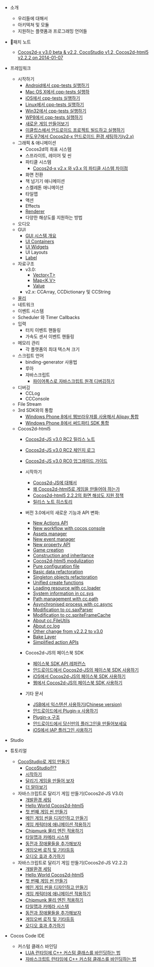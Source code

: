 - 소개
	- 우리들에 대해서
	- 아키텍쳐 및 모듈
	- 지원하는 플랫폼과 프로그래밍 언어들
- 패치 노트
	- [Cocos2d-x v3.0 beta & v2.2, CocoStudio v1.2, Cocos2d-html5 v2.2.2 on 2014-01-07](../release-notes/summary-release-20140107.md)
- 프레임워크 
	- 시작하기	 
		- [Android에서 cpp-tests 실행하기](../manual/framework/native/v3/getting-started/how-to-run-cpp-tests-on-android/en.md)
        - [Mac OS X에서 cpp-tests 실행하](../manual/framework/native/v3/getting-started/how-to-run-cpp-tests-on-mac-osx/en.md)
        - [iOS에서 cpp-tests 실행하기](../manual/framework/native/v3/getting-started/how-to-run-cpp-tests-on-ios/en.md)
        - [Linux에서 cpp-tests 실행하기](../manual/framework/native/v3/getting-started/how-to-run-cpp-tests-on-linux/en.md)
        - [Win32에서 cpp-tests 실행하기](../manual/framework/native/v3/getting-started/how-to-run-cpp-tests-on-win32/en.md)
        - [WP8에서 cpp-tests 실행하기](../manual/framework/native/v3/getting-started/how-to-run-cpp-tests-on-wp8/en.md)
        - [새로운 게임 만들어보기](../manual/framework/native/v3/getting-started/how-to-start-a-new-game/en.md)
        - [이클립스에서 안드로이드 프로젝트 빌드하고 실행하기](../manual/framework/native/v3/getting-started/how-to-build-android-project-with-eclipse/en.md)
		- [윈도우7에서 Cocos2d-x 안드로이드 환경 세팅하기(v2.x)](../manual/framework/native/v2/installation/android-on-win7/en.md)
	- 그래픽 & 애니메이션
		- Cocos2d의 좌표 시스템
		- 스프라이트, 레이어 및 씬
		- 파티클 시스템        
			- [Cocos2d-x v2.x 와 v3.x 의 파티클 시스템 차이점](../manual/framework/native/v3/particle/ko.md)
		- 화면 전환
		- 책 넘기기 애니메이션
		- 스켈레톤 애니메이션
		- 타일맵
		- 액션
		- Effects
		- [Renderer](../manual/framework/native/v3/new-renderer/en.md) 
		- 다양한 해상도를 지원하는 방법
	- 오디오
	- GUI
		- [GUI 시스템 개요](../manual/framework/native/v2/gui/overview/en.md)
        - [UI Containers](../manual/framework/native/v2/gui/container/en.md)
        - [UI Widgets](../manual/framework/native/v2/gui/widget/en.md)
        - UI Layouts
		- [Label](../manual/framework/native/v3/label/en.md)
	- 자료구조
		- v3.0: 
			- [Vector\<T\>](../manual/framework/native/v3/data-structure/vector/en.md)
			- [Map\<K,V\>](../manual/framework/native/v3/data-structure/map/en.md) 
			- [Value](../manual/framework/native/v3/data-structure/value/ko.md)
		- v2.x: CCArray, CCDictionary 및 CCString
	- [물리](../manual/framework/native/v3/physics-integration/en.md)
	- 네트워크
	- 이벤트 시스템
	- Scheduler 와 Timer Callbacks
	- 입력
		- 터치 이벤트 핸들링
		- 가속도 센서 이벤트 핸들링
	- 메모리 관리
		- 각 플랫폼의 최대 텍스쳐 크기
	- 스크립트 언어
	    - binding-generator 사용법
		- 루아
		- 자바스크립트
		    - [파이어폭스로 자바스크립트 원격 디버깅하기](../manual/framework/native/v3/js-remote-debugger/ko.md)
	- 디버깅
		- CCLog
		- CCConsole
	- File Stream
	- 3rd SDK와의 통합
		- [Windows Phone 8에서 웹브라우져를 사용해서 Alipay 통합](../manual/framework/native/v2/sdk-integration/wp8-webbrowser/en.md)
    	- [Windows Phone 8에서 써드파티 SDK 통합](../manual/framework/native/v2/sdk-integration/wp8-thirdSDK/en.md)
	- Cocos2d-html5
		- [Cocos2d-JS v3.0 RC2 릴리스 노트](../manual/framework/html5/release-notes/v3.0rc2/release-note/ko.md)
        - [Cocos2d-JS v3.0 RC2 체인지 로그](../manual/framework/html5/release-notes/v3.0rc2/changelog/ko.md)
        - [Cocos2d-JS v3.0 RC0 업그레이드 가이드](../manual/framework/html5/release-notes/v3.0rc0/upgrade-guide/ko.md)
        
	    - 시작하기
		    - [Cocos2d-JS에 대해서](../manual/framework/html5/ko.md)
		    - [왜 Cocos2d-html5로 게임을 만들어야 하는가](../manual/framework/html5/v2/cocosh5-advantages/ko.md)
		    - [Cocos2d-html5 2.2.2의 화면 해상도 지원 정책](../manual/framework/html5/v2/resolution-policy-design/ko.md)
		    - [릴리스 노트 히스토리](../manual/framework/html5/release-notes/en.md)
		
        - 버전 3.0에서의 새로운 기능과 API 변화:
            - [New Actions API](../manual/framework/html5/v3/cc-actions/en.md)
            - [New workflow with cocos console](../manual/framework/html5/v2/cocos-console/en.md)
            - [Assets manager](../manual/framework/html5/v3/assets-manager/en.md)
            - [New event manager](../manual/framework/html5/v3/eventManager/en.md)
            - [New property API](../manual/framework/html5/v3/getter-setter-api/en.md)
            - [Game creation](../manual/framework/html5/v3/cc-game/en.md)
            - [Construction and inheritance](../manual/framework/html5/v3/inheritance/en.md)
            - [Cocos2d-html5 modulization](../manual/framework/html5/v3/moduleconfig-json/en.md)
            - [Pure configuration file](../manual/framework/html5/v3/project-json/en.md)
            - [Basic data refactoration](../manual/framework/html5/v3/basic-data/en.md)
            - [Singleton objects refactoration](../manual/framework/html5/v3/singleton-objs/en.md)
            - [Unified create functions](../manual/framework/html5/v3/create-api/en.md)
            - [Loading resource with cc.loader](../manual/framework/html5/v3/cc-loader/en.md)
            - [System information in cc.sys](../manual/framework/html5/v3/cc-sys/en.md)
            - [Path management with cc.path](../manual/framework/html5/v3/cc-path/en.md)
            - [Asynchronised process with cc.async](../manual/framework/html5/v3/cc-async/en.md)
            - [Modification to cc.saxParser](../manual/framework/html5/v3/cc-saxparser/en.md)
            - [Modification to cc.spriteFrameCache](../manual/framework/html5/v3/cc-spriteframecache/en.md)
            - [About cc.FileUtils](../manual/framework/html5/v3/cc-fileutils/en.md)
            - [About cc.log](../manual/framework/html5/v3/cc-log/en.md)
            - [Other change from v2.2.2 to v3.0](../manual/framework/html5/v3/more-change-from-v2-to-v3/en.md)
            - [Bake Layer](../manual/framework/html5/v3/bake-layer/en.md)
            - [Simplified action APIs](http://cocos2d-x.org/docs/manual/framework/html5/v3/cc-actions/en)
            
        - Cocos2d-JS의 페이스북 SDK
            - [페이스북 SDK API 레퍼런스](../manual/framework/html5/facebook-sdk/api-reference/en.md)
            - [안드로이드에서 Cocos2d-JS의 페이스북 SDK 사용하기](../manual/framework/html5/facebook-sdk/facebook-sdk-on-android/en.md)
            - [iOS에서 Cocos2d-JS의 페이스북 SDK 사용하기](../manual/framework/html5/facebook-sdk/facebook-sdk-on-ios/en.md)
            - [웹에서 Cocos2d-JS의 페이스북 SDK 사용하기](../manual/framework/html5/facebook-sdk/facebook-sdk-on-web/en.md)
                        
        - 기타 문서
            - [JSB에서 익스텐션 사용하기(Chinese version)](../manual/framework/html5/jsb/jsb-extension/zh.md)
            - [안드로이드에서 Plugin-x 사용하기](../manual/framework/html5/jsb/plugin-x/how-to-use-plugin-x-on-android/ko.md)
            - [Plugin-x 구조](../manual/framework/html5/jsb/plugin-x/plugin-x-architecture/ko.md)
            - [안드로이드에서 당신만의 플러그인을 만들어보세요](../manual/framework/html5/jsb/plugin-x/how-to-write-your-own-plugin-for-android/ko.md)
            - [iOS에서 IAP 플러그인 사용하기](../manual/framework/html5/jsb/plugin-x/ios-iap/ko.md)

- Studio
- 튜토리얼
	- [CocoStudio로 게임 만들기](../tutorial/studio/parkour-game-with-cocostudio/ko.md)
		- [CocoStudio란?](../tutorial/studio/parkour-game-with-cocostudio/chapter1/ko.md)
		- [시작하기](../tutorial/studio/parkour-game-with-cocostudio/chapter2/ko.md)
		- [달리기 게임을 만들어 보자](../tutorial/studio/parkour-game-with-cocostudio/chapter3/en.md)
		- [더 알아보기](../tutorial/studio/parkour-game-with-cocostudio/chapter4/en.md)
	- 자바스크립트로 달리기 게임 만들기(Cocos2d-JS V3.0)
		- [개발환경 세팅](../tutorial/framework/html5/parkour-game-with-javascript-v3.0/chapter1/ko.md)
		- [Hello World Cocos2d-html5](../tutorial/framework/html5/parkour-game-with-javascript-v3.0/chapter2/ko.md)
		- [첫 번째 게임 씬 만들기](../tutorial/framework/html5/parkour-game-with-javascript-v3.0/chapter3/en.md)
		- [메인 게임 씬을 디자인하고 만들기](../tutorial/framework/html5/parkour-game-with-javascript-v3.0/chapter4/en.md)
		- [게임 캐릭터에 애니메이션 적용하기](../tutorial/framework/html5/parkour-game-with-javascript-v3.0/chapter5/en.md)
		- [Chipmunk 물리 엔진 적용하기](../tutorial/framework/html5/parkour-game-with-javascript-v3.0/chapter6/en.md)
		- [타일맵과 카메라 시스템](../tutorial/framework/html5/parkour-game-with-javascript-v3.0/chapter7/en.md)
		- [동전과 장애물들을 추가해보자](../tutorial/framework/html5/parkour-game-with-javascript-v3.0/chapter8/en.md)
		- [게임오버 로직 및 기타등등](../tutorial/framework/html5/parkour-game-with-javascript-v3.0/chapter9/en.md)
        - [오디오 효과 추가하기](../tutorial/framework/html5/parkour-game-with-javascript-v3.0/chapter10/en.md)
	- 자바스크립트로 달리기 게임 만들기(Cocos2d-JS V2.2.2)
		- [개발환경 세팅](../tutorial/framework/html5/parkour-game-with-javascript/chapter1/en.md)
		- [Hello World Cocos2d-html5](../tutorial/framework/html5/parkour-game-with-javascript/chapter2/en.md)
		- [첫 번째 게임 씬 만들기](../tutorial/framework/html5/parkour-game-with-javascript/chapter3/en.md)
		- [메인 게임 씬을 디자인하고 만들기](../tutorial/framework/html5/parkour-game-with-javascript/chapter4/en.md)
		- [게임 캐릭터에 애니메이션 적용하기](../tutorial/framework/html5/parkour-game-with-javascript/chapter5/en.md)
		- [Chipmunk 물리 엔진 적용하기](../tutorial/framework/html5/parkour-game-with-javascript/chapter6/en.md)
		- [타일맵과 카메라 시스템](../tutorial/framework/html5/parkour-game-with-javascript/chapter7/en.md)
		- [동전과 장애물들을 추가해보자](../tutorial/framework/html5/parkour-game-with-javascript/chapter8/en.md)
		- [게임오버 로직 및 기타등등](../tutorial/framework/html5/parkour-game-with-javascript/chapter9/en.md)
        - [오디오 효과 추가하기](../tutorial/framework/html5/parkour-game-with-javascript/chapter10/en.md)
- Cocos Code IDE
    - 커스텀 클래스 바인딩
        - [LUA 런타임에 C++ 커스텀 클래스를 바인딩하는 법](../manual/code-ide/binding-custom-class-to-lua/ko.md)
        - [자바스크립트 런타임에 C++ 커스텀 클래스를 바인딩하는 법](../manual/code-ide/binding-custom-class-to-js/ko.md)		
